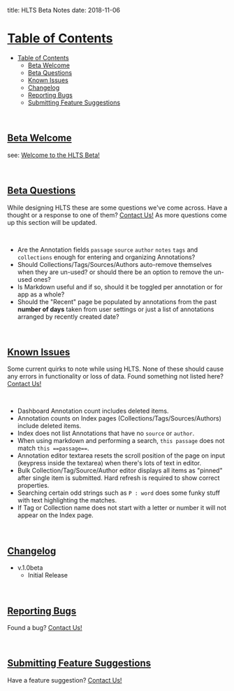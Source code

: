 title: HLTS Beta Notes
date: 2018-11-06

<a class="paddedAnchor" name="table-of-contents"></a>

# [Table of Contents](#table-of-contents)

- [Table of Contents](#table-of-contents)
    - [Beta Welcome](#beta-welcome)
    - [Beta Questions](#beta-questions)
    - [Known Issues](#known-issues)
    - [Changelog](#changelog)
    - [Reporting Bugs](#reporting-bugs)
    - [Submitting Feature Suggestions](#submitting-feature-suggestions)

<br>

<a class="paddedAnchor" name="beta-welcome"></a>

## [Beta Welcome](#beta-welcome)

see: [Welcome to the HLTS Beta!](/beta/welcome)

<br>

<a class="paddedAnchor" name="beta-questions"></a>

## [Beta Questions](#beta-questions)

While designing HLTS these are some questions we've come across. Have a thought or a response to one of them? [Contact Us!](/misc/contact) As more questions come up this section will be updated.

<br>

+ Are the Annotation fields `passage` `source` `author` `notes` `tags` and `collections` enough for entering and organizing Annotations?
+ Should Collections/Tags/Sources/Authors auto-remove themselves when they are un-used? or should there be an option to remove the un-used ones?
+ Is Markdown useful and if so, should it be toggled per annotation or for app as a whole?
+ Should the "Recent" page be populated by annotations from the past **number of days** taken from user settings or just a list of annotations arranged by recently created date?

<br>

<a class="paddedAnchor" name="known-issues"></a>

## [Known Issues](#known-issues)

Some current quirks to note while using HLTS. None of these should cause any errors in functionality or loss of data. Found something not listed here? [Contact Us!](/misc/contact)

<br>

+ Dashboard Annotation count includes deleted items.
+ Annotation counts on Index pages (Collections/Tags/Sources/Authors) include deleted items.
+ Index does not list Annotations that have no `source` or `author`.
+ When using markdown and performing a search, `this passage` does not match `this ==passage==`.
+ Annotation editor textarea resets the scroll position of the page on input (keypress inside the textarea) when there's lots of text in editor.
+ Bulk Collection/Tag/Source/Author editor displays all items as "pinned" after single item is submitted. Hard refresh is required to show correct properties.
+ Searching certain odd strings such as `P : word` does some funky stuff with text highlighting the matches.
+ If Tag or Collection name does not start with a letter or number it will not appear on the Index page.

<br>

<a class="paddedAnchor" name="submitting-feature-suggestions"></a>

## [Changelog](#changelog)

+ v.1.0beta
    + Initial Release

<br>

<a class="paddedAnchor" name="reporting-bugs"></a>

## [Reporting Bugs](#reporting-bugs)

Found a bug? [Contact Us!](/misc/contact)

<br>

<a class="paddedAnchor" name="submitting-feature-suggestions"></a>

## [Submitting Feature Suggestions](#submitting-feature-suggestions)

Have a feature suggestion? [Contact Us!](/misc/contact)